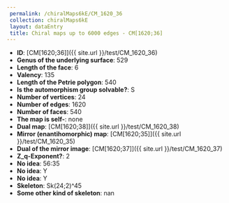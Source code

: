 ```yaml
--- 
 permalink: /chiralMaps6kE/CM_1620_36 
 collection: chiralMaps6kE
 layout: dataEntry
 title: Chiral maps up to 6000 edges - CM[1620;36]
---
```


- **ID**: [CM[1620;36]]({{ site.url }}/test/CM_1620_36)
- **Genus of the underlying surface**: 529
- **Length of the face**: 6
- **Valency**: 135
- **Length of the Petrie polygon**: 540
- **Is the automorphism group solvable?**: S
- **Number of vertices**: 24
- **Number of edges**: 1620
- **Number of faces**: 540
- **The map is self-**: none
- **Dual map**: [CM[1620;38]]({{ site.url }}/test/CM_1620_38)
- **Mirror (enantihomorphic) map**: [CM[1620;35]]({{ site.url }}/test/CM_1620_35)
- **Dual of the mirror image**: [CM[1620;37]]({{ site.url }}/test/CM_1620_37)
- **Z_q-Exponent?**: 2
- **No idea**:  56:35
- **No idea**: Y
- **No idea**: Y
- **Skeleton**: Sk(24;2)^45
- **Some other kind of skeleton**: nan
